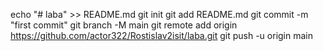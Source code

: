echo "# laba" >> README.md
git init
git add README.md
git commit -m "first commit"
git branch -M main
git remote add origin https://github.com/actor322/Rostislav2isit/laba.git
git push -u origin main
